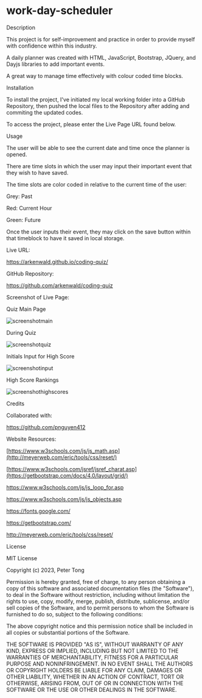 # work-day-scheduler

Description

This project is for self-improvement and practice in order to provide myself with confidence within this industry.

A daily planner was created with HTML, JavaScript, Bootstrap, JQuery, and Dayjs libraries to add important events.

A great way to manage time effectively with colour coded time blocks.


Installation

To install the project, I've initiated my local working folder into a GitHub Repository, then pushed the local files to the Repository after adding and commiting the updated codes.

To access the project, please enter the Live Page URL found below.


Usage

The user will be able to see the current date and time once the planner is opened.

There are time slots in which the user may input their important event that they wish to have saved.

The time slots are color coded in relative to the current time of the user:

Grey: Past

Red: Current Hour

Green: Future

Once the user inputs their event, they may click on the save button within that timeblock to have it saved in local storage.


Live URL:

https://arkenwald.github.io/coding-quiz/

GitHub Repository:

https://github.com/arkenwald/coding-quiz

Screenshot of Live Page:

Quiz Main Page

![screenshotmain](https://github.com/arkenwald/coding-quiz/assets/149994852/3488e3a4-8848-4d2a-b390-5e5399bdbe70)

During Quiz

![screenshotquiz](https://github.com/arkenwald/coding-quiz/assets/149994852/b61164c4-12e8-4549-a392-8f1e1257c7ea)

Initials Input for High Score
  
![screenshotinput](https://github.com/arkenwald/coding-quiz/assets/149994852/6499a0d0-6faf-4ec5-9791-735d57f0c3dc)

High Score Rankings

![screenshothighscores](https://github.com/arkenwald/coding-quiz/assets/149994852/4074096d-9f1c-4440-8271-ee4719d416ee)


Credits

Collaborated with:

https://github.com/pnguyen412

Website Resources:

[https://www.w3schools.com/js/js_math.asp](http://meyerweb.com/eric/tools/css/reset/)

[https://www.w3schools.com/jsref/jsref_charat.asp](https://getbootstrap.com/docs/4.0/layout/grid/)

https://www.w3schools.com/js/js_loop_for.asp

https://www.w3schools.com/js/js_objects.asp

https://fonts.google.com/

https://getbootstrap.com/

http://meyerweb.com/eric/tools/css/reset/ 


License

MIT License

Copyright (c) 2023, Peter Tong

Permission is hereby granted, free of charge, to any person obtaining a copy of this software and associated documentation files (the "Software"), to deal in the Software without restriction, including without limitation the rights to use, copy, modify, merge, publish, distribute, sublicense, and/or sell copies of the Software, and to permit persons to whom the Software is furnished to do so, subject to the following conditions:

The above copyright notice and this permission notice shall be included in all copies or substantial portions of the Software.

THE SOFTWARE IS PROVIDED "AS IS", WITHOUT WARRANTY OF ANY KIND, EXPRESS OR IMPLIED, INCLUDING BUT NOT LIMITED TO THE WARRANTIES OF MERCHANTABILITY, FITNESS FOR A PARTICULAR PURPOSE AND NONINFRINGEMENT. IN NO EVENT SHALL THE AUTHORS OR COPYRIGHT HOLDERS BE LIABLE FOR ANY CLAIM, DAMAGES OR OTHER LIABILITY, WHETHER IN AN ACTION OF CONTRACT, TORT OR OTHERWISE, ARISING FROM, OUT OF OR IN CONNECTION WITH THE SOFTWARE OR THE USE OR OTHER DEALINGS IN THE SOFTWARE.
